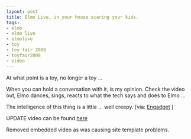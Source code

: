 ```yaml
--- 
layout: post
title: Elmo Live, in your house scaring your kids.
tags: 
- elmo
- elmo live
- elmolive
- toy
- toy fair 2008
- toyfair2008
- video
---
```

At what point is a toy, no longer a toy ...

When you can hold a conversation with it, is my opinion. Check the video out, Elmo dances, sings, reacts to what the tech says and does to Elmo ...

The intelligence of this thing is a little ... well creepy.
[via: <a href="http://www.engadget.com/2008/02/19/elmo-live-breaks-it-down-on-video-seems-too-smart-for-his-own-g/" title="Elmo Live, in your house scaring your kids" target="_blank">Engadget</a> ]

UPDATE video can be found <a href="http://youtube.com/watch?v=e5Dvw51Rufk" title="Elmo Live, in your house scaring your kids" target="_blank">here</a>

Removed embedded video as was causing site template problems.
